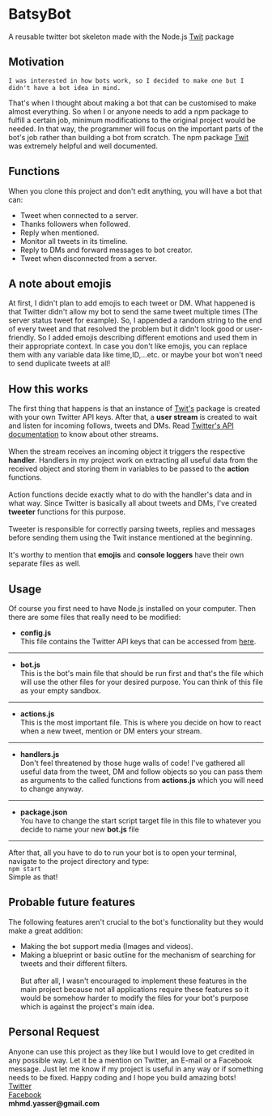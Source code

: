 # BatsyBot
  A reusable twitter bot skeleton made with the Node.js [Twit](https://www.npmjs.com/package/twit) package 
  

## Motivation
    I was interested in how bots work, so I decided to make one but I didn't have a bot idea in mind.
That's when I thought about making a bot that can be customised to make almost everything. So when I or anyone 
needs to add a npm package to fulfill a certain job, minimum modifications to the original project would be needed. In that way, 
the programmer will focus on the important parts of the bot's job rather than building a bot from scratch. The npm package 
[Twit](https://www.npmjs.com/package/twit) was extremely helpful and well documented.

## Functions
  When you clone this project and don't edit anything, you will have a bot that can:
  * Tweet when connected to a server.
  * Thanks followers when followed.
  * Reply when mentioned.
  * Monitor all tweets in its timeline.
  * Reply to DMs and forward messages to bot creator.
  * Tweet when disconnected from a server.
  
## A note about emojis
   At first, I didn't plan to add emojis to each tweet or DM. What happened is that Twitter didn't allow 
  my bot to send the same tweet multiple times (The server status tweet for example). So, I appended a random string to the end of every 
  tweet and that resolved the problem but it didn't look good or user-friendly. So I added emojis describing different emotions and 
  used them in their appropriate context. In case you don't like emojis, you can replace them with any variable data like time,ID,...etc. 
  or maybe your bot won't need to send duplicate tweets at all!
  
## How this works
  The first thing that happens is that an instance of [Twit's](https://www.npmjs.com/package/twit) package is created with your own 
  Twitter API keys. After that, a __user stream__ is created to wait and listen for incoming follows, tweets and DMs. Read [Twitter's API documentation](https://developer.twitter.com/en/docs.html) to 
  know about other streams.\
  \
  When the stream receives an incoming object it triggers the respective __handler__. Handlers in my project 
  work on extracting all useful data from the received object and storing them in variables to be passed to the __action__ 
  functions.\
  \
  Action functions decide exactly what to do with the handler's data and in what way. Since Twitter is basically all about 
  tweets and DMs, I've created __tweeter__ functions for this purpose.\
  \
  Tweeter is responsible for correctly parsing tweets, replies and messages before sending them using the Twit instance 
  mentioned at the beginning.\
  \
  It's worthy to mention that __emojis__ and __console loggers__ have their own separate files as well.

## Usage
  Of course you first need to have Node.js installed on your computer. Then there are some files that really need to be modified: 
  * __config.js__\
   This file contains the Twitter API keys that can be accessed from [here](https://apps.twitter.com/).
  - - - - 
  * __bot.js__\
   This is the bot's main file that should be run first and that's the file which will use the other files for your desired purpose. 
   You can think of this file as your empty sandbox.
  - - - -
  * __actions.js__\
   This is the most important file. This is where you decide on how to react when a new tweet, mention or DM enters your stream.
  - - - -
  * __handlers.js__\
  Don't feel threatened by those huge walls of code! I've gathered all useful data from the tweet, DM and follow objects so you can 
  pass them as arguments to the called functions from __actions.js__ which you will need to change anyway.
  - - - -
  * __package.json__\
  You have to change the start script target file in this file to whatever you decide to name your new __bot.js__ file
  - - - -
  After that, all you have to do to run your bot is to open your terminal, navigate to the project directory and type:\
  `npm start`\
  Simple as that!
  
  ## Probable future features
  The following features aren't crucial to the bot's functionality but they would make a great addition: 
  * Making the bot support media (Images and videos).
  * Making a blueprint or basic outline for the mechanism of searching for tweets and their different filters.\
  \
  But after all, I wasn't encouraged to implement these features in the main project because not all applications require these 
  features so it would be somehow harder to modify the files for your bot's purpose which is against the project's main idea.
  
  ## Personal Request
   Anyone can use this project as they like but I would love to get credited in any possible way. Let it be a mention on Twitter, an E-mail or 
   a Facebook message. Just let me know if my project is useful in any way or if something needs to be fixed. Happy coding and I hope you build amazing bots!\
   [Twitter](https://twitter.com/yassermo97)\
   [Facebook](https://www.facebook.com/myasser99)\
   __mhmd.yasser@gmail.com__
